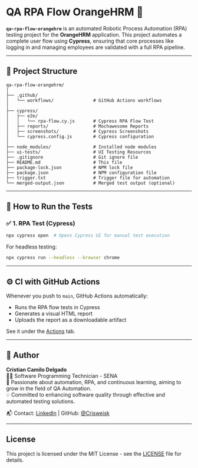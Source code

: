 
# QA RPA Flow OrangeHRM 🚀

**`qa-rpa-flow-orangehrm`** is an automated Robotic Process Automation (RPA) testing project for the **OrangeHRM** application. This project automates a complete user flow using **Cypress**, ensuring that core processes like logging in and managing employees are validated with a full RPA pipeline.

---

## 📁 Project Structure

```
qa-rpa-flow-orangehrm/
│
├── .github/
│   └── workflows/               # GitHub Actions workflows
│
├── cypress/
│   ├── e2e/
│   │   └── rpa-flow.cy.js       # Cypress RPA Flow Test
│   ├── reports/                 # Mochawesome Reports
│   ├── screenshots/             # Cypress Screenshots
│   └── cypress.config.js        # Cypress configuration
│
├── node_modules/                # Installed node modules
├── ui-tests/                    # UI Testing Resources
├── .gitignore                   # Git ignore file
├── README.md                    # This file
├── package-lock.json            # NPM lock file
├── package.json                 # NPM configuration file
├── trigger.txt                  # Trigger file for automation
└── merged-output.json           # Merged test output (optional)
```

---

## 🚀 How to Run the Tests

### ✅ 1. RPA Test (Cypress)

```bash
npx cypress open  # Opens Cypress UI for manual test execution
```

For headless testing:

```bash
npx cypress run --headless --browser chrome
```

---

## ⚙️ CI with GitHub Actions

Whenever you push to `main`, GitHub Actions automatically:

- Runs the RPA flow tests in Cypress
- Generates a visual HTML report
- Uploads the report as a downloadable artifact

See it under the [Actions](https://github.com/Hyokenhi/qa-rpa-flow-orangehrm/actions) tab.

---

## 👤 Author

**Cristian Camilo Delgado**  
👨‍💻 Software Programming Technician - SENA  
🚀 Passionate about automation, RPA, and continuous learning, aiming to grow in the field of QA Automation.  
💡 Committed to enhancing software quality through effective and automated testing solutions.

📬 Contact: [LinkedIn](https://www.linkedin.com/in/Hyokenhi/) | GitHub: [@Crisweisk](https://github.com/Hyokenhi)

---

## License

This project is licensed under the MIT License - see the [LICENSE](LICENSE) file for details.
